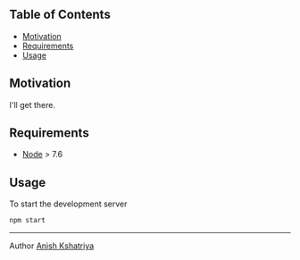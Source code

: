 ## Table of Contents

- [Motivation](#motivation)
- [Requirements](#requirements)
- [Usage](#usage)

## Motivation

I'll get there.

## Requirements

* [Node](https://nodejs.org) > 7.6

## Usage

To start the development server

```sh
npm start
```

___
Author [Anish Kshatriya](www.obliviga.com)

